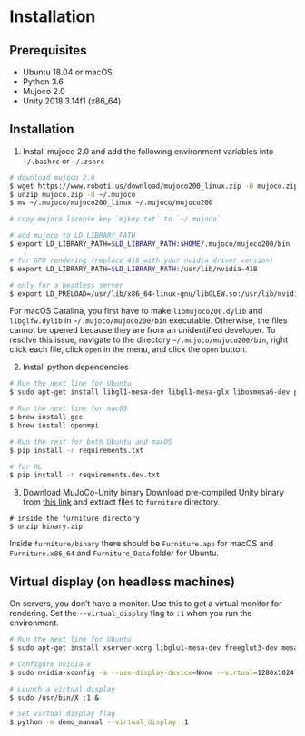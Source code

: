 # Installation

## Prerequisites
* Ubuntu 18.04 or macOS
* Python 3.6
* Mujoco 2.0
* Unity 2018.3.14f1  (x86_64)

## Installation

1. Install mujoco 2.0 and add the following environment variables into `~/.bashrc` or `~/.zshrc`
```bash
# download mujoco 2.0
$ wget https://www.roboti.us/download/mujoco200_linux.zip -O mujoco.zip
$ unzip mujoco.zip -d ~/.mujoco
$ mv ~/.mujoco/mujoco200_linux ~/.mujoco/mujoco200

# copy mujoco license key `mjkey.txt` to `~/.mujoco`

# add mujoco to LD_LIBRARY_PATH
$ export LD_LIBRARY_PATH=$LD_LIBRARY_PATH:$HOME/.mujoco/mujoco200/bin

# for GPU rendering (replace 418 with your nvidia driver version)
$ export LD_LIBRARY_PATH=$LD_LIBRARY_PATH:/usr/lib/nvidia-418

# only for a headless server
$ export LD_PRELOAD=/usr/lib/x86_64-linux-gnu/libGLEW.so:/usr/lib/nvidia-418/libGL.so
```

For macOS Catalina, you first have to make `libmujoco200.dylib` and `libglfw.dylib` in `~/.mujoco/mujoco200/bin` executable. Otherwise, the files cannot be opened because they are from an unidentified developer. To resolve this issue, navigate to the directory `~/.mujoco/mujoco200/bin`, right click each file, click `open` in the menu, and click the `open` button.

2. Install python dependencies
```bash
# Run the next line for Ubuntu
$ sudo apt-get install libgl1-mesa-dev libgl1-mesa-glx libosmesa6-dev patchelf libopenmpi-dev libglew-dev python3-pip python3-numpy python3-scipy

# Run the next line for macOS
$ brew install gcc
$ brew install openmpi

# Run the rest for both Ubuntu and macOS
$ pip install -r requirements.txt

# for RL
$ pip install -r requirements.dev.txt
```

3. Download MuJoCo-Unity binary
Download pre-compiled Unity binary from [this link](https://drive.google.com/open?id=1ofnw_zid9zlfkjBLY_gl-CozwLUco2ib) and extract files to `furniture` directory.
```
# inside the furniture directory
$ unzip binary.zip
```
Inside `furniture/binary` there should be `Furniture.app` for macOS and `Furniture.x86_64` and `Furniture_Data` folder for Ubuntu.

## Virtual display (on headless machines)

On servers, you don’t have a monitor. Use this to get a virtual monitor for rendering. Set the `--virtual_display` flag to
`:1` when you run the environment.
```bash
# Run the next line for Ubuntu
$ sudo apt-get install xserver-xorg libglu1-mesa-dev freeglut3-dev mesa-common-dev libxmu-dev libxi-dev

# Configure nvidia-x
$ sudo nvidia-xconfig -a --use-display-device=None --virtual=1280x1024

# Launch a virtual display
$ sudo /usr/bin/X :1 &

# Set virtual display flag
$ python -m demo_manual --virtual_display :1
```

